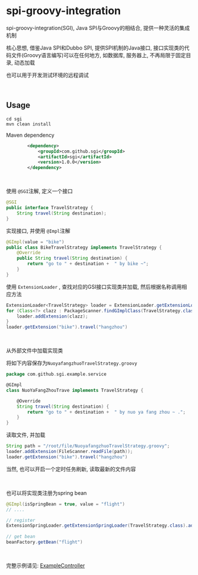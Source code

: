 # spi-groovy-integration



spi-groovy-integration(SGI), Java SPI与Groovy的相结合, 提供一种灵活的集成机制

核心思想, 借鉴Java SPI和Dubbo SPI, 提供SPI机制的Java接口, 接口实现类的代码文件(Groovy语言编写)可以在任何地方, 如数据库, 服务器上, 不再局限于固定目录, 动态加载

也可以用于开发测试环境的远程调试

&nbsp;

## Usage

```shell
cd sgi
mvn clean install
```

Maven dependency

```xml
        <dependency>
            <groupId>com.github.sgi</groupId>
            <artifactId>sgi</artifactId>
            <version>1.0.0</version>
        </dependency>
```

&nbsp;&nbsp;

使用 `@SGI`注解, 定义一个接口

```java
@SGI
public interface TravelStrategy {
    String travel(String destination);
}
```

实现接口, 并使用 `@Impl`注解

```java
@GImpl(value = "bike")
public class BikeTravelStrategy implements TravelStrategy {
    @Override
    public String travel(String destination) {
        return "go to " + destination +  " by bike ~";
    }
}
```
使用 `ExtensionLoader` , 查找对应的GSI接口实现类并加载, 然后根据名称调用相应方法

```java
ExtensionLoader<TravelStrategy> loader = ExtensionLoader.getExtensionLoader(TravelStrategy.class);
for (Class<?> clazz : PackageScanner.findGImplClass(TravelStrategy.class)) {
    loader.addExtension(clazz);
}
loader.getExtension("bike").travel("hangzhou")
```

&nbsp;


从外部文件中加载实现类

将如下内容保存为`NuoyafangzhuoTravelStrategy.groovy`

```groovy
package com.github.sgi.example.service

@GImpl
class NuoYaFangZhouTrave implements TravelStrategy {

    @Override
    String travel(String destination) {
        return "go to " + destination +  " by nuo ya fang zhou ~ .";
    }
}
```

读取文件, 并加载

```java
String path = "/root/file/NuoyafangzhuoTravelStrategy.groovy";
loader.addExtension(FileScanner.readFile(path));
loader.getExtension("bike").travel("hangzhou")
```

当然, 也可以开启一个定时任务刷新, 读取最新的文件内容

&nbsp;

也可以将实现类注册为spring bean

```java
@GImpl(isSpringBean = true, value = "flight")
// ....

// register
ExtensionSpringLoader.getExtensionSpringLoader(TravelStrategy.class).addExtensionSpringContext(script)
    
// get bean 
beanFactory.getBean("flight")
```

&nbsp;

完整示例请见: [ExampleController](sgi-example/src/main/java/com/github/sgi/example/usage/controller/ExampleController.java)
